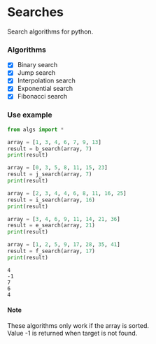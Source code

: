 # Searches
Search algorithms for python.

### Algorithms
- [x] Binary search
- [x] Jump search
- [x] Interpolation search
- [x] Exponential search
- [x] Fibonacci search

### Use example
```python
from algs import *

array = [1, 3, 4, 6, 7, 9, 13]
result = b_search(array, 7)
print(result)

array = [0, 3, 5, 8, 11, 15, 23]
result = j_search(array, 7)
print(result)

array = [2, 3, 4, 4, 6, 8, 11, 16, 25]
result = i_search(array, 16)
print(result)

array = [3, 4, 6, 9, 11, 14, 21, 36]
result = e_search(array, 21)
print(result)

array = [1, 2, 5, 9, 17, 28, 35, 41]
result = f_search(array, 17)
print(result)
```  

```shell
4
-1
7
6
4
```

#### Note
These algorithms only work if the array is sorted.  
Value -1 is returned when target is not found.